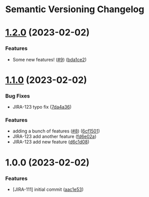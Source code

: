 # Semantic Versioning Changelog

# [1.2.0](https://github.com/wujekbogdan/semantic-release-demo/compare/v1.1.0...v1.2.0) (2023-02-02)


### Features

* Some new features! ([#9](https://github.com/wujekbogdan/semantic-release-demo/issues/9)) ([bda1ce2](https://github.com/wujekbogdan/semantic-release-demo/commit/bda1ce28878eaa50a543574ab388057b10189879))

# [1.1.0](https://github.com/wujekbogdan/semantic-release-demo/compare/v1.0.0...v1.1.0) (2023-02-02)


### Bug Fixes

* JIRA-123 typo fix ([7da4a36](https://github.com/wujekbogdan/semantic-release-demo/commit/7da4a36d810fa5398cbc6a2541ee22a165f1b5be))


### Features

* adding a bunch of features ([#8](https://github.com/wujekbogdan/semantic-release-demo/issues/8)) ([6cf1501](https://github.com/wujekbogdan/semantic-release-demo/commit/6cf150185c18201dd6f088f402026ca3c28cabe3))
* JIRA-123 add another feature ([fd6e02a](https://github.com/wujekbogdan/semantic-release-demo/commit/fd6e02a2d270b9f341c6460bfba99f4dc8591f11))
* JIRA-123 add new feature ([d6c1d08](https://github.com/wujekbogdan/semantic-release-demo/commit/d6c1d08b4f42e610d50a3e9e273d71181fa7f266))

# 1.0.0 (2023-02-02)


### Features

* [JIRA-111] initial commit ([aac1e53](https://github.com/wujekbogdan/semantic-release-demo/commit/aac1e53398313b66ddd32fdf795ed90b46ad3906))
